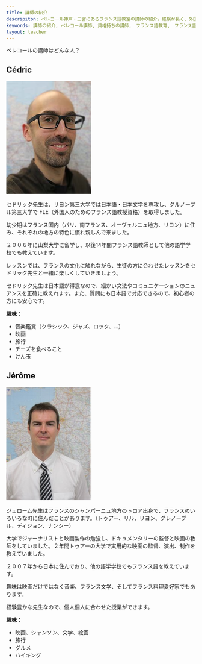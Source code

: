 ```yaml
---
title: 講師の紹介
descripiton: ベレコール神戸・三宮にあるフランス語教室の講師の紹介。経験が長く、外国人のためのフランス語教授資格持ちの講師。フランスの文化に触れながら、生徒の方に合わせたレッスンを楽しくします。
keywords: 講師の紹介, ベレコール講師, 資格持ちの講師,　フランス語教育,　フランス語教える
layout: teacher
---
```


ベレコールの講師はどんな人？

Cédric
-------------------
![](/img/cedric.jpg)

セドリック先生は、リヨン第三大学では日本語・日本文学を専攻し、グルノーブル第三大学で FLE（外国人のためのフランス語教授資格）を取得しました。

幼少期はフランス国内（パリ、南フランス、オーヴェルニュ地方、リヨン）に住み、それぞれの地方の特色に慣れ親しんで来ました。

２００６年に山梨大学に留学し、以後14年間フランス語教師として他の語学学校でも教えています。

レッスンでは、フランスの文化に触れながら、生徒の方に合わせたレッスンをセドリック先生と一緒に楽しくしていきましょう。

セドリック先生は日本語が得意なので、細かい文法やコミュニケーションのニュアンスを正確に教えれます。また、質問にも日本語で対応できるので、初心者の方にも安心です。

**趣味：**


* 音楽鑑賞（クラシック、ジャズ、ロック、…）
* 映画
* 旅行
* チーズを食べること
* けん玉


Jérôme
-------------------
![](/img/jerome.jpg)

ジェローム先生はフランスのシャンパーニュ地方のトロア出身で、フランスのいろいろな町に住んだことがあります。（トゥアー、リル、リヨン、グレノーブル、ディジョン、ナンシー）

大学でジャーナリストと映画製作の勉強し、ドキュメンタリーの監督と映画の教師をしていました。２年間トゥアーの大学で実用的な映画の監督、演出、制作を教えていました。

２００７年から日本に住んでおり、他の語学学校でもフランス語を教えています。

趣味は映画だけではなく音楽、フランス文学、そしてフランス料理愛好家でもあります。

経験豊かな先生なので、個人個人に合わせた授業ができます。

**趣味：**

* 映画、シャンソン、文学、絵画
* 旅行
* グルメ
* ハイキング

<!-- /Profs -->
